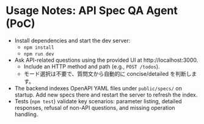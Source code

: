 # Usage Notes: API Spec QA Agent (PoC)

- Install dependencies and start the dev server:
  - `npm install`
  - `npm run dev`
- Ask API-related questions using the provided UI at http://localhost:3000.
  - Include an HTTP method and path (e.g., `POST /todos`).
  - モード選択は不要で、質問文から自動的に concise/detailed を判断します。
- The backend indexes OpenAPI YAML files under `public/specs/` on startup. Add new specs there and restart the server to refresh the index.
- Tests (`npm test`) validate key scenarios: parameter listing, detailed responses, refusal of non-API questions, and missing operation handling.
